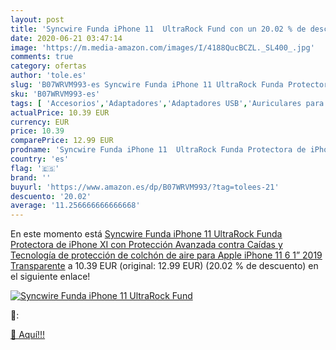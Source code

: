 ```yaml
---
layout: post
title: 'Syncwire Funda iPhone 11  UltraRock Fund con un 20.02 % de descuento'
date: 2020-06-21 03:47:14
image: 'https://m.media-amazon.com/images/I/4188QucBCZL._SL400_.jpg'
comments: true
category: ofertas
author: 'tole.es'
slug: 'B07WRVM993-es Syncwire Funda iPhone 11 UltraRock Funda Protectora de...'
sku: 'B07WRVM993-es'
tags: [ 'Accesorios','Adaptadores','Adaptadores USB','Auriculares para equipo de audio','Auriculares y accesorios','Electrónica','Informática','apple','iphone', ]
actualPrice: 10.39 EUR
currency: EUR
price: 10.39
comparePrice: 12.99 EUR
prodname: 'Syncwire Funda iPhone 11  UltraRock Funda Protectora de iPhone XI con Protección Avanzada contra Caídas y Tecnología de protección de colchón de aire para Apple iPhone 11 6 1”  2019   Transparente'
country: 'es'
flag: '🇪🇸'
brand: ''
buyurl: 'https://www.amazon.es/dp/B07WRVM993/?tag=tolees-21'
descuento: '20.02'
average: '11.256666666666668'
---
```


En este momento está [Syncwire Funda iPhone 11  UltraRock Funda Protectora de iPhone XI con Protección Avanzada contra Caídas y Tecnología de protección de colchón de aire para Apple iPhone 11 6 1”  2019   Transparente](https://www.amazon.es/dp/B07WRVM993/?tag=tolees-21) a 10.39 EUR (original: 12.99 EUR) (20.02 %  de descuento) en el siguiente enlace!

[![Syncwire Funda iPhone 11  UltraRock Fund](https://m.media-amazon.com/images/I/4188QucBCZL._SL400_.jpg)](https://www.amazon.es/dp/B07WRVM993/?tag=tolees-21)

🔎:


[🛒 Aquí!!!](https://www.amazon.es/dp/B07WRVM993/?tag=tolees-21)
